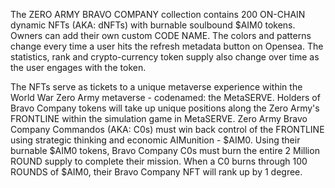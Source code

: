 The ZERO ARMY BRAVO COMPANY collection contains 200 ON-CHAIN dynamic NFTs (AKA: dNFTs) with burnable soulbound $AIM0 tokens. Owners can add their own custom CODE NAME. The colors and patterns change every time a user hits the refresh metadata button on Opensea. The statistics, rank and crypto-currency token supply also change over time as the user engages with the token. 

The NFTs serve as tickets to a unique metaverse experience within the World War Zero Army metaverse - codenamed: the MetaSERVE. Holders of Bravo Company tokens will take up unique positions along the Zero Army's FRONTLINE within the simulation game in MetaSERVE. Zero Army Bravo Company Commandos (AKA: C0s) must win back control of the FRONTLINE using strategic thinking and economic AIMunition  - $AIM0. Using their burnable $AIM0 tokens, Bravo Company C0s must burn the entire 2 Million ROUND supply to complete their mission. When a C0 burns through 100 ROUNDS of $AIM0, their Bravo Company NFT will rank up by 1 degree.